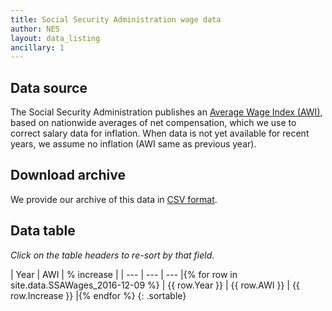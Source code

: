 ```yaml
---
title: Social Security Administration wage data
author: NES
layout: data_listing
ancillary: 1
---
```


## Data source

The Social Security Administration publishes an [Average Wage Index (AWI)](https://www.ssa.gov/OACT/COLA/central.html), based on nationwide averages of net compensation, which we use to correct salary data for inflation.  When data is not yet available for recent years, we assume no inflation (AWI same as previous year).
 

## Download archive

We provide our archive of this data in [CSV format](SSAWages_2016-12-09.csv).


## Data table

*Click on the table headers to re-sort by that field.*

<!-- Note: need to have the for loop markup on the same line as the table rows as described here: http://stackoverflow.com/questions/35642820/jekyll-how-to-use-for-loop-to-generate-table-row-within-the-same-table-inside-m -->

| Year | AWI | % increase |
| --- | --- | --- |{% for row in site.data.SSAWages_2016-12-09 %}
| {{ row.Year }} | {{ row.AWI }} | {{ row.Increase }} |{% endfor %}
{: .sortable}

